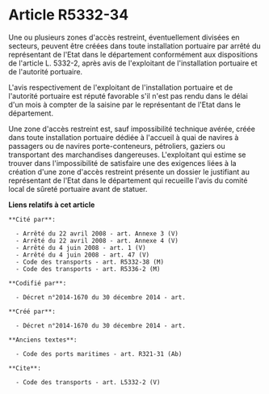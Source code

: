# Article R5332-34

Une ou plusieurs zones d'accès restreint, éventuellement divisées en secteurs, peuvent être créées dans toute installation
portuaire par arrêté du représentant de l'Etat dans le département conformément aux dispositions de l'article L. 5332-2,
après avis de l'exploitant de l'installation portuaire et de l'autorité portuaire. 

L'avis respectivement de l'exploitant de l'installation portuaire et de l'autorité portuaire est réputé favorable s'il n'est
pas rendu dans le délai d'un mois à compter de la saisine par le représentant de l'Etat dans le département. 

Une zone d'accès restreint est, sauf impossibilité technique avérée, créée dans toute installation portuaire dédiée à
l'accueil à quai de navires à passagers ou de navires porte-conteneurs, pétroliers, gaziers ou transportant des marchandises
dangereuses. L'exploitant qui estime se trouver dans l'impossibilité de satisfaire une des exigences liées à la création
d'une zone d'accès restreint présente un dossier le justifiant au représentant de l'Etat dans le département qui recueille
l'avis du comité local de sûreté portuaire avant de statuer.

**Liens relatifs à cet article**

	**Cité par**:

	  - Arrêté du 22 avril 2008 - art. Annexe 3 (V)
	  - Arrêté du 22 avril 2008 - art. Annexe 4 (V)
	  - Arrêté du 4 juin 2008 - art. 1 (V)
	  - Arrêté du 4 juin 2008 - art. 47 (V)
	  - Code des transports - art. R5332-38 (M)
	  - Code des transports - art. R5336-2 (M)

	**Codifié par**:

	  - Décret n°2014-1670 du 30 décembre 2014 - art.

	**Créé par**:

	  - Décret n°2014-1670 du 30 décembre 2014 - art.

	**Anciens textes**:

	  - Code des ports maritimes - art. R321-31 (Ab)

	**Cite**:

	  - Code des transports - art. L5332-2 (V)

